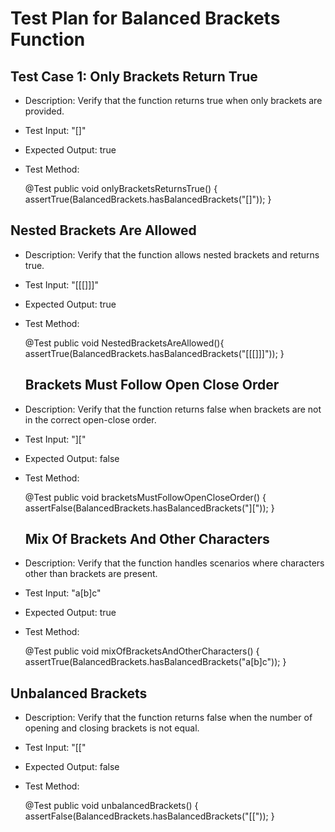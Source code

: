 # Test Plan for Balanced Brackets Function
## Test Case 1: Only Brackets Return True
- Description: Verify that the function returns true when only brackets are provided.
- Test Input: "[]"
- Expected Output: true
- Test Method:

  @Test
  public void onlyBracketsReturnsTrue() {
     assertTrue(BalancedBrackets.hasBalancedBrackets("[]"));
  }
## Nested Brackets Are Allowed
- Description: Verify that the function allows nested brackets and returns true.
- Test Input: "[[[]]]"
- Expected Output: true
- Test Method:

  @Test
    public void NestedBracketsAreAllowed(){
        assertTrue(BalancedBrackets.hasBalancedBrackets("[[[]]]"));
    }

  ## Brackets Must Follow Open Close Order
- Description: Verify that the function returns false when brackets are not in the correct open-close order.
- Test Input: "]["
- Expected Output: false
- Test Method:

   @Test
    public void bracketsMustFollowOpenCloseOrder() {
        assertFalse(BalancedBrackets.hasBalancedBrackets("]["));
    }
  ## Mix Of Brackets And Other Characters
- Description: Verify that the function handles scenarios where characters other than brackets are present.
- Test Input: "a[b]c"
- Expected Output: true
- Test Method:

  @Test
    public void mixOfBracketsAndOtherCharacters() {
        assertTrue(BalancedBrackets.hasBalancedBrackets("a[b]c"));
    }

## Unbalanced Brackets
- Description: Verify that the function returns false when the number of opening and closing brackets is not equal.
- Test Input: "[["
- Expected Output: false
- Test Method:
  
  @Test
  public void unbalancedBrackets() {
   assertFalse(BalancedBrackets.hasBalancedBrackets("[["));
}

